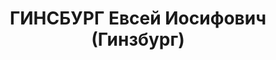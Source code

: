 ---
title: ГИНСБУРГ Евсей Иосифович (Гинзбург)
description: "Род. в 1904 г., г. Москва, еврей, б/п, работал старшим инженером треста\
  \ \"Союзвзрывпром\". Проживал: г. Иркутске. \n  Арестован 1 февраля 1937 г. \n \
  \ Приговорен: Военная Коллегия Верховного Суда СССР 24 октября 1937 г., обв.: по\
  \ ст. ст. 58-7, 58-8, 58-11 УК РСФСР. \n  Приговор: расстрел Расстрелян 24 октября\
  \ 1937 г. Место захоронения - г. Иркутск. Реабилитирован 11 февраля 1958 г. реабилитирован\
  \ определением Военной коллегии Верховного суда СССР"
---